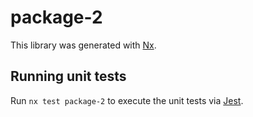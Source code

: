 # package-2

This library was generated with [Nx](https://nx.dev).

## Running unit tests

Run `nx test package-2` to execute the unit tests via [Jest](https://jestjs.io).
